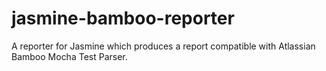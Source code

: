 # jasmine-bamboo-reporter
A reporter for Jasmine which produces a report compatible with Atlassian Bamboo Mocha Test Parser.
